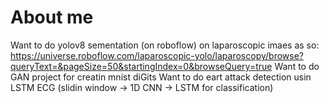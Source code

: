 # About me

Want to do yolov8 sementation (on roboflow) on laparoscopic imaes as so: https://universe.roboflow.com/laparoscopic-yolo/laparoscopy/browse?queryText=&pageSize=50&startingIndex=0&browseQuery=true
Want to do GAN project for creatin mnist diGits
Want to do eart attack detection usin LSTM ECG (slidin window -> 1D CNN -> LSTM for classification)
